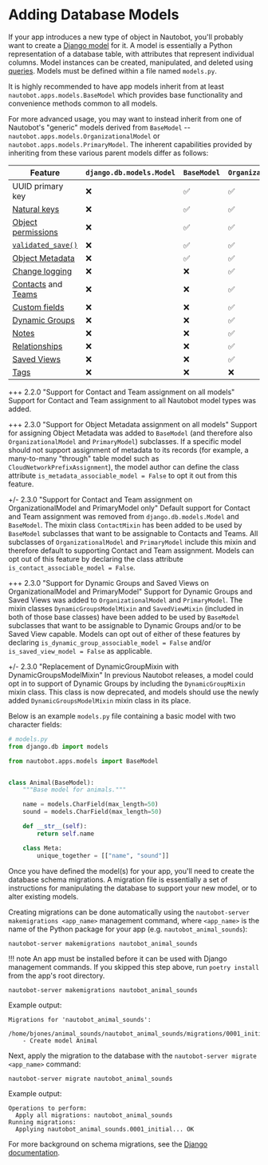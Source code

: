 # Adding Database Models

If your app introduces a new type of object in Nautobot, you'll probably want to create a [Django model](https://docs.djangoproject.com/en/stable/topics/db/core-data-model/) for it. A model is essentially a Python representation of a database table, with attributes that represent individual columns. Model instances can be created, manipulated, and deleted using [queries](https://docs.djangoproject.com/en/stable/topics/db/queries/). Models must be defined within a file named `models.py`.

It is highly recommended to have app models inherit from at least `nautobot.apps.models.BaseModel` which provides base functionality and convenience methods common to all models.

For more advanced usage, you may want to instead inherit from one of Nautobot's "generic" models derived from `BaseModel` -- `nautobot.apps.models.OrganizationalModel` or `nautobot.apps.models.PrimaryModel`. The inherent capabilities provided by inheriting from these various parent models differ as follows:

| Feature | `django.db.models.Model` | `BaseModel` | `OrganizationalModel` | `PrimaryModel` |
| ------- | --------------------- | ----------- | --------------------- | -------------- |
| UUID primary key | ❌ | ✅ | ✅ | ✅ |
| [Natural keys](../../../core/natural-keys.md) | ❌ | ✅ | ✅ | ✅ |
| [Object permissions](../../../../user-guide/administration/guides/permissions.md) | ❌ | ✅ | ✅ | ✅ |
| [`validated_save()`](../../../core/best-practices.md#model-validation) | ❌ | ✅ | ✅ | ✅ |
| [Object Metadata](../../../../user-guide/platform-functionality/objectmetadata.md) | ❌ | ✅ | ✅ | ✅ |
| [Change logging](../../../../user-guide/platform-functionality/change-logging.md) | ❌ | ❌ | ✅ | ✅ |
| [Contacts](../../../../user-guide/core-data-model/extras/contact.md) and [Teams](../../../../user-guide/core-data-model/extras/team.md) | ❌ | ❌ | ✅ | ✅ |
| [Custom fields](../../../../user-guide/platform-functionality/customfield.md) | ❌ | ❌ | ✅ | ✅ |
| [Dynamic Groups](../../../../user-guide/platform-functionality/dynamicgroup.md) | ❌ | ❌ | ✅ | ✅ |
| [Notes](../../../../user-guide/platform-functionality/note.md) | ❌ | ❌ | ✅ | ✅ |
| [Relationships](../../../../user-guide/platform-functionality/relationship.md) | ❌ | ❌ | ✅ | ✅ |
| [Saved Views](../../../../user-guide/platform-functionality/savedview.md) | ❌ | ❌ | ✅ | ✅ |
| [Tags](../../../../user-guide/platform-functionality/tag.md) | ❌ | ❌ | ❌ | ✅ |

+++ 2.2.0 "Support for Contact and Team assignment on all models"
    Support for Contact and Team assignment to all Nautobot model types was added.

+++ 2.3.0 "Support for Object Metadata assignment on all models"
    Support for assigning Object Metadata was added to `BaseModel` (and therefore also `OrganizationalModel` and `PrimaryModel`) subclasses. If a specific model should not support assignment of metadata to its records (for example, a many-to-many "through" table model such as `CloudNetworkPrefixAssignment`), the model author can define the class attribute `is_metadata_associable_model = False` to opt it out from this feature.

+/- 2.3.0 "Support for Contact and Team assignment on OrganizationalModel and PrimaryModel only"
    Default support for Contact and Team assignment was removed from `django.db.models.Model` and `BaseModel`. The mixin class `ContactMixin` has been added to be used by `BaseModel` subclasses that want to be assignable to Contacts and Teams. All subclasses of `OrganizationalModel` and `PrimaryModel` include this mixin and therefore default to supporting Contact and Team assignment. Models can opt out of this feature by declaring the class attribute `is_contact_associable_model = False`.

+++ 2.3.0 "Support for Dynamic Groups and Saved Views on OrganizationalModel and PrimaryModel"
    Support for Dynamic Groups and Saved Views was added to `OrganizationalModel` and `PrimaryModel`. The mixin classes `DynamicGroupsModelMixin` and `SavedViewMixin` (included in both of those base classes) have been added to be used by `BaseModel` subclasses that want to be assignable to Dynamic Groups and/or to be Saved View capable. Models can opt out of either of these features by declaring `is_dynamic_group_associable_model = False` and/or `is_saved_view_model = False` as applicable.

+/- 2.3.0 "Replacement of DynamicGroupMixin with DynamicGroupsModelMixin"
    In previous Nautobot releases, a model could opt in to support of Dynamic Groups by including the `DynamicGroupMixin` mixin class. This class is now deprecated, and models should use the newly added `DynamicGroupsModelMixin` mixin class in its place.

Below is an example `models.py` file containing a basic model with two character fields:

```python
# models.py
from django.db import models

from nautobot.apps.models import BaseModel


class Animal(BaseModel):
    """Base model for animals."""

    name = models.CharField(max_length=50)
    sound = models.CharField(max_length=50)

    def __str__(self):
        return self.name

    class Meta:
        unique_together = [["name", "sound"]]
```

Once you have defined the model(s) for your app, you'll need to create the database schema migrations. A migration file is essentially a set of instructions for manipulating the database to support your new model, or to alter existing models.

Creating migrations can be done automatically using the `nautobot-server makemigrations <app_name>` management command, where `<app_name>` is the name of the Python package for your app (e.g. `nautobot_animal_sounds`):

```no-highlight
nautobot-server makemigrations nautobot_animal_sounds
```

!!! note
    An app must be installed before it can be used with Django management commands. If you skipped this step above, run `poetry install` from the app's root directory.

```no-highlight
nautobot-server makemigrations nautobot_animal_sounds
```

Example output:

```no-highlight
Migrations for 'nautobot_animal_sounds':
  /home/bjones/animal_sounds/nautobot_animal_sounds/migrations/0001_initial.py
    - Create model Animal
```

Next, apply the migration to the database with the `nautobot-server migrate <app_name>` command:

```no-highlight
nautobot-server migrate nautobot_animal_sounds
```

Example output:

```no-highlight
Operations to perform:
  Apply all migrations: nautobot_animal_sounds
Running migrations:
  Applying nautobot_animal_sounds.0001_initial... OK
```

For more background on schema migrations, see the [Django documentation](https://docs.djangoproject.com/en/stable/topics/migrations/).
